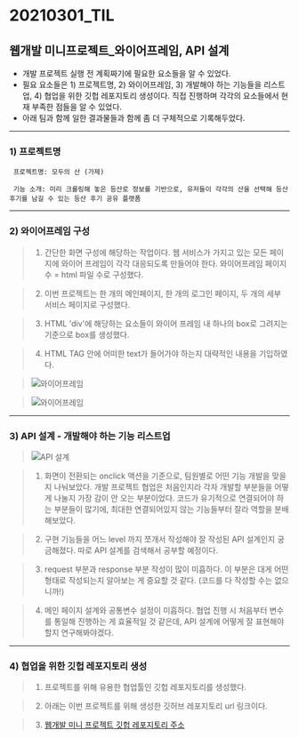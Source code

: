 20210301\_TIL
==============
웹개발 미니프로젝트_와이어프레임, API 설계
----------------------------------------

-   개발 프로젝트 실행 전 계획짜기에 필요한 요소들을 알 수 있었다.
-   필요 요소들은 1) 프로젝트명, 2) 와이어프레임, 3) 개발해야 하는 기능들을 리스트업, 4) 협업을 위한 깃헙 레포지토리 생성이다. 직접 진행하며 각각의 요소들에서 현재 부족한 점들을 알 수 있었다.
-   아래 팀과 함께 일한 결과물들과 함께 좀 더 구체적으로 기록해두었다.

---


### **1) 프로젝트명**
```
 프로젝트명: 모두의 산 (가제)

 기능 소개: 미리 크롤링해 놓은 등산로 정보를 기반으로, 유저들이 각각의 산을 선택해 등산 후기를 남길 수 있는 등산 후기 공유 플랫폼
 ```

---


### **2) 와이어프레임 구성**

>1. 간단한 화면 구성에 해당하는 작업이다. 웹 서비스가 가지고 있는 모든 페이지에 와이어 프레임이 각각 대응되도록 만들어야 한다. 와이어프레임 페이지 수 = html 파일 수로 구성했다.  

>2. 이번 프로젝트는 한 개의 메인페이지, 한 개의 로그인 페이지, 두 개의 세부 서비스 페이지로 구성했다.  

>3. HTML 'div'에 해당하는 요소들이 와이어 프레임 내 하나의 box로 그려지는 기준으로 box를 생성했다.  

>4. HTML TAG 안에 어떠한 text가 들어가야 하는지 대략적인 내용을 기입하였다.  

>![와이어프레임](https://img1.daumcdn.net/thumb/R1280x0/?scode=mtistory2&fname=https%3A%2F%2Fblog.kakaocdn.net%2Fdn%2FbDBOrf%2FbtqYN02s3G6%2FWiijGd7W4ZkXSTDutIiRnk%2Fimg.png)

>![와이어프레임](https://img1.daumcdn.net/thumb/R1280x0/?scode=mtistory2&fname=https%3A%2F%2Fblog.kakaocdn.net%2Fdn%2F5WgSF%2FbtqY2tCcL0e%2FevgkCVRNeKbKs1vY9bvGo0%2Fimg.png)

---


### **3) API 설계 - 개발해야 하는 기능 리스트업**


>![API 설계](https://img1.daumcdn.net/thumb/R1280x0/?scode=mtistory2&fname=https%3A%2F%2Fblog.kakaocdn.net%2Fdn%2Fcq4TWw%2FbtqYW2FbjsY%2FN3wReEJfgKp3ubCVj4yp6k%2Fimg.png)


>1. 화면이 전환되는 onclick 액션을 기준으로, 팀원별로 어떤 기능 개발을 맞을 지 나눠보았다. 개발 프로젝트 협업은 처음인지라 각자 개발할 부분들을 어떻게 나눌지 가장 감이 안 오는 부분이었다. 코드가 유기적으로 연결되어야 하는 부분들이 많기에, 최대한 연결되어있지 않는 기능들부터 잘라 역할을 분배해보았다.

>2. 구현 기능들을 어느 level 까지 쪼개서 작성해야 잘 작성된 API 설계인지 궁금해졌다. 따로 API 설계를 검색해서 공부할 예정이다.  

>3. request 부분과 response 부분 작성이 많이 미흡하다. 이 부분은 대게 어떤 형태로 작성되는지 알아보는 게 중요할 것 같다. (코드를 다 작성할 수는 없으니까!)  

>4. 메인 페이지 설계와 공통변수 설정이 미흡하다. 협업 진행 시 처음부터 변수를 통일해 진행하는 게 효율적일 것 같은데, API 설계에 어떻게 잘 표현해야 할지 연구해봐야겠다.  


---


### **4) 협업을 위한 깃헙 레포지토리 생성**

>1. 프로젝트를 위해 유용한 협업툴인 깃헙 레포지토리를 생성했다.  

>2. 아래는 이번 프로젝트를 위해 생성한 깃허브 레포지토리 url 링크이다.  

>3. [웹개발 미니 프로젝트 깃헙 레포지토리 주소](https://github.com/joychae/hh99_Webproject_w1.git)  
